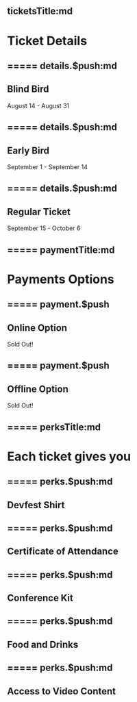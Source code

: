 ticketsTitle:md
-----
# Ticket Details

=====
details.$push:md
-----
<iron-icon icon="devfest:ticket"></iron-icon>

## Blind Bird

August 14 - August 31

=====
details.$push:md
-----
<iron-icon icon="devfest:ticket"></iron-icon>

## Early Bird

September 1 - September 14

=====
details.$push:md
-----
<iron-icon icon="devfest:ticket"></iron-icon>

## Regular Ticket

September 15 - October 6

=====
paymentTitle:md
-----
# Payments Options

=====
payment.$push
-----
<iron-icon icon="devfest:online"></iron-icon>

## Online Option

<devfest-button red disable target="_blank" href="https://devfestphilippines.eventbrite.com/">
  Sold Out!
</devfest-button>

=====
payment.$push
-----
<iron-icon icon="devfest:offline"></iron-icon>

## Offline Option

<devfest-button red disable target="_blank" href="https://devfestphilippines.eventbrite.com/">
  Sold Out!
</devfest-button>

=====
perksTitle:md
-----
# Each ticket gives you

=====
perks.$push:md
-----
<iron-icon icon="devfest:shirt"></iron-icon>

## Devfest Shirt

=====
perks.$push:md
-----
<iron-icon icon="devfest:certificate"></iron-icon>

## Certificate of Attendance

=====
perks.$push:md
-----
<iron-icon icon="devfest:star"></iron-icon>

## Conference Kit

=====
perks.$push:md
-----
<iron-icon icon="devfest:food"></iron-icon>

## Food and Drinks

=====
perks.$push:md
-----
<iron-icon icon="devfest:video"></iron-icon>

## Access to Video Content
